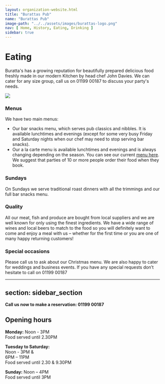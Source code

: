 ```yaml
---
layout: organization-website.html
title: "Burattas Pub"
name: "Burattas Pub"
image-path: "../../assets/images/burattas-logo.png"
nav: [ Home, History, Eating, Drinking ]
sidebar: true
---
```


# Eating

Buratta's has a growing reputation for beautifully prepared delicious food freshly made in our modern Kitchen by head chef John Davies. We can cater for any size group, call us on 01199 00187 to discuss your party's needs.

![](../../assets/images/burattas-eating.png)

### Menus

We have two main menus:

*   Our bar snacks menu, which serves pub classics and nibbles. It is available lunchtimes and evenings (except for some very busy Friday and Saturday nights when our chef may need to stop serving bar snacks).
*   Our a la carte menu is available lunchtimes and evenings and is always changing depending on the season. You can see our current [menu here](#). We suggest that parties of 10 or more people order their food when they book.

### Sundays

On Sundays we serve traditional roast dinners with all the trimmings and our full bar snacks menu.

### Quality

All our meat, fish and produce are bought from local suppliers and we are well known for only using the finest ingredients. We have a wide range of wines and local beers to match to the food so you will definitely want to come and enjoy a meal with us – whether for the first time or you are one of many happy returning customers!

### Special occasions

Please call us to ask about our Christmas menu. We are also happy to cater for weddings and business events. If you have any special requests don’t hesitate to call on 01199 00187

---
section: sidebar_section
---

**Call us now to make a reservation: 01199 00187**


## Opening hours

**Monday:** Noon - 3PM<br>
Food served until 2.30PM

**Tuesday to Saturday:**<br>Noon - 3PM &<br>6PM – 11PM<br>
Food served until 2.30 & 9.30PM

**Sunday:** Noon – 4PM<br>
Food served until 3PM
